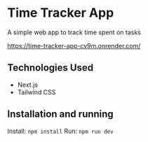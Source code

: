 # Time Tracker App

A simple web app to track time spent on tasks

https://time-tracker-app-cv9m.onrender.com/

## Technologies Used

- Next.js
- Tailwind CSS

## Installation and running

Install: `npm install`
Run: `npm run dev`
